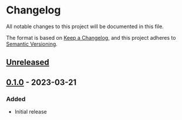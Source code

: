 # Changelog

All notable changes to this project will be documented in this file.

The format is based on [Keep a Changelog](https://keepachangelog.com/en/1.0.0/),
and this project adheres to [Semantic Versioning](https://semver.org/spec/v2.0.0.html).

## [Unreleased]

## [0.1.0] - 2023-03-21

### Added

- Initial release

[Unreleased]: https://github.com/anypackage/apt/compare/v0.1.0..HEAD
[0.1.0]: https://github.com/anypackage/apt/releases/tag/v0.1.0
